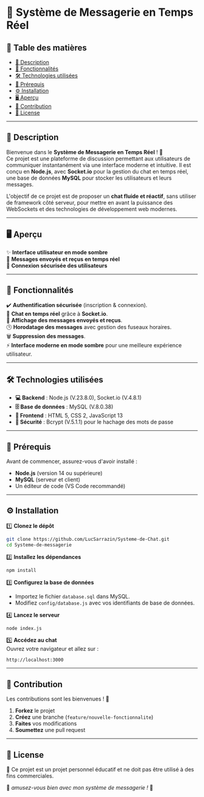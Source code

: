 # 💬 Système de Messagerie en Temps Réel

## 📜 Table des matières

- [📖 Description](#-description)
- [🚀 Fonctionnalités](#-fonctionnalités)
- [🛠️ Technologies utilisées](#-technologies-utilisées)
- [📌 Prérequis](#-prérequis)
- [⚙️ Installation](#-installation)
- [🖥️ Aperçu](#-aperçu)
- [🤝 Contribution](#-contribution)
- [📄 License](#-license)

---

## 📖 Description  

Bienvenue dans le **Système de Messagerie en Temps Réel** ! 🚀  
Ce projet est une plateforme de discussion permettant aux utilisateurs de communiquer instantanément via une interface moderne et intuitive. Il est conçu en **Node.js**, avec **Socket.io** pour la gestion du chat en temps réel, une base de données **MySQL** pour stocker les utilisateurs et leurs messages.

L'objectif de ce projet est de proposer un **chat fluide et réactif**, sans utiliser de framework côté serveur, pour mettre en avant la puissance des WebSockets et des technologies de développement web modernes.

---

## 🖥️ Aperçu  

✨ **Interface utilisateur en mode sombre**  
📡 **Messages envoyés et reçus en temps réel**  
🔐 **Connexion sécurisée des utilisateurs**  

---

## 🚀 Fonctionnalités

✔️ **Authentification sécurisée** (inscription & connexion).  
💬 **Chat en temps réel** grâce à **Socket.io**.  
📌 **Affichage des messages envoyés et reçus**.  
🕒 **Horodatage des messages** avec gestion des fuseaux horaires.  
🗑️ **Suppression des messages**.  
⚡ **Interface moderne en mode sombre** pour une meilleure expérience utilisateur.  

---

## 🛠️ Technologies utilisées  

- **💻 Backend** : Node.js (V.23.8.0), Socket.io (V.4.8.1)  
- **🗄️ Base de données** : MySQL (V.8.0.38)  
- **🎨 Frontend** : HTML 5, CSS 2, JavaScript 13  
- **🔐 Sécurité** : Bcrypt (V.5.1.1) pour le hachage des mots de passe  

---

## 📌 Prérequis

Avant de commencer, assurez-vous d'avoir installé :  

- **Node.js** (version 14 ou supérieure)  
- **MySQL** (serveur et client)  
- Un éditeur de code (VS Code recommandé)  

---

## ⚙️ Installation  

1️⃣ **Clonez le dépôt**  
```bash
git clone https://github.com/LucSarrazin/Systeme-de-Chat.git
cd Systeme-de-messagerie
```

2️⃣ **Installez les dépendances**  
```bash
npm install
```

3️⃣ **Configurez la base de données**  
- Importez le fichier `database.sql` dans MySQL.  
- Modifiez `config/database.js` avec vos identifiants de base de données.  

4️⃣ **Lancez le serveur**  
```bash
node index.js
```

5️⃣ **Accédez au chat**  
Ouvrez votre navigateur et allez sur :  
```
http://localhost:3000
```

---

## 🤝 Contribution  

Les contributions sont les bienvenues ! 🎉  

1. **Forkez** le projet  
2. **Créez** une branche (`feature/nouvelle-fonctionnalite`)  
3. **Faites** vos modifications  
4. **Soumettez** une pull request  

---

## 📄 License  

📌 Ce projet est un projet personnel éducatif et ne doit pas être utilisé à des fins commerciales.  

🚀 *amusez-vous bien avec mon système de messagerie !* 🎉  

